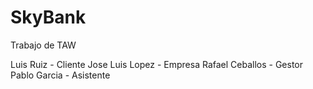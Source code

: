 # SkyBank
Trabajo de TAW


Luis Ruiz - Cliente
Jose Luis Lopez - Empresa
Rafael Ceballos - Gestor
Pablo Garcia - Asistente